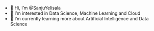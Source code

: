 - 👋 Hi, I’m @SanjuYelisala
- 👀 I’m interested in Data Science, Machine Learning and Cloud
- 🌱 I’m currently learning more about Artificial Intelligence and Data Science


<!---
SanjuYelisala/SanjuYelisala is a ✨ special ✨ repository because its `README.md` (this file) appears on your GitHub profile.
You can click the Preview link to take a look at your changes.
--->
